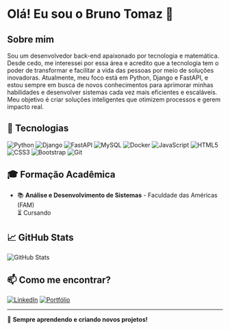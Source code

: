 # Olá! Eu sou o Bruno Tomaz 👋

##  Sobre mim
Sou um desenvolvedor back-end apaixonado por tecnologia e matemática. Desde cedo, me interessei por essa área e acredito que a tecnologia tem o poder de transformar e facilitar a vida das pessoas por meio de soluções inovadoras.
Atualmente, meu foco está em Python, Django e FastAPI, e estou sempre em busca de novos conhecimentos para aprimorar minhas habilidades e desenvolver sistemas cada vez mais eficientes e escaláveis. Meu objetivo é criar soluções inteligentes que otimizem processos e gerem impacto real.

## 🚀 Tecnologias  
![Python](https://img.shields.io/badge/Python-3776AB?style=for-the-badge&logo=python&logoColor=white)
![Django](https://img.shields.io/badge/Django-092E20?style=for-the-badge&logo=django&logoColor=white)
![FastAPI](https://img.shields.io/badge/FastAPI-009688?style=for-the-badge&logo=fastapi&logoColor=white)
![MySQL](https://img.shields.io/badge/MySQL-4479A1?style=for-the-badge&logo=mysql&logoColor=white)
![Docker](https://img.shields.io/badge/Docker-2496ED?style=for-the-badge&logo=docker&logoColor=white)
![JavaScript](https://img.shields.io/badge/JavaScript-F7DF1E?style=for-the-badge&logo=javascript&logoColor=black)
![HTML5](https://img.shields.io/badge/HTML5-E34F26?style=for-the-badge&logo=html5&logoColor=white)
![CSS3](https://img.shields.io/badge/CSS3-1572B6?style=for-the-badge&logo=css3&logoColor=white)
![Bootstrap](https://img.shields.io/badge/Bootstrap-7952B3?style=for-the-badge&logo=bootstrap&logoColor=white)
![Git](https://img.shields.io/badge/Git-F05032?style=for-the-badge&logo=git&logoColor=white)

## 🎓 Formação Acadêmica  

- 📚 **Análise e Desenvolvimento de Sistemas** - Faculdade das Américas (FAM)  
  ⏳ Cursando  

## 📈 GitHub Stats  
![GitHub Stats](https://github-readme-stats.vercel.app/api?username=tomazbr9&show_icons=true&theme=dark)

## 📫 Como me encontrar?  
[![LinkedIn](https://img.shields.io/badge/LinkedIn-0A66C2?style=for-the-badge&logo=linkedin&logoColor=white)](https://www.linkedin.com/in/bruno-tomaz-5232451b2/)
[![Portfólio](https://img.shields.io/badge/Portfólio-000?style=for-the-badge&logo=website&logoColor=white)]()

---
🚀 **Sempre aprendendo e criando novos projetos!**  
